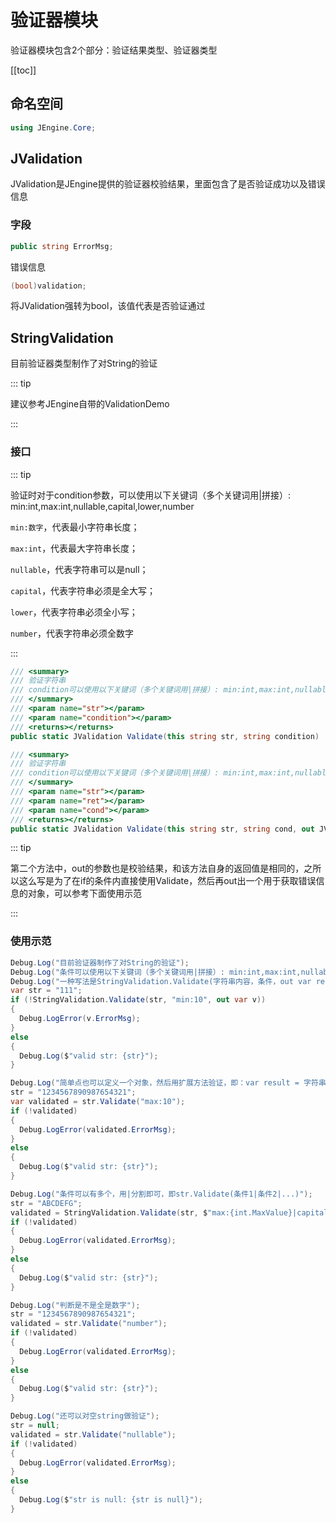# 验证器模块

验证器模块包含2个部分：验证结果类型、验证器类型

[[toc]]

## 命名空间

```csharp
using JEngine.Core;
```

## JValidation

JValidation是JEngine提供的验证器校验结果，里面包含了是否验证成功以及错误信息

### 字段

```csharp
public string ErrorMsg;
```

错误信息

```csharp
(bool)validation;
```

将JValidation强转为bool，该值代表是否验证通过



## StringValidation

目前验证器类型制作了对String的验证

::: tip

建议参考JEngine自带的ValidationDemo

:::

### 接口

::: tip

验证时对于condition参数，可以使用以下关键词（多个关键词用|拼接）: min:int,max:int,nullable,capital,lower,number

```min:数字```，代表最小字符串长度；

```max:int```，代表最大字符串长度；

```nullable```，代表字符串可以是null；

```capital```，代表字符串必须是全大写；

```lower```，代表字符串必须全小写；

```number```，代表字符串必须全数字

:::

```csharp
/// <summary>
/// 验证字符串
/// condition可以使用以下关键词（多个关键词用|拼接）: min:int,max:int,nullable,capital,lower,number
/// </summary>
/// <param name="str"></param>
/// <param name="condition"></param>
/// <returns></returns>
public static JValidation Validate(this string str, string condition)
```

```csharp
/// <summary>
/// 验证字符串
/// condition可以使用以下关键词（多个关键词用|拼接）: min:int,max:int,nullable,capital,lower,number
/// </summary>
/// <param name="str"></param>
/// <param name="ret"></param>
/// <param name="cond"></param>
/// <returns></returns>
public static JValidation Validate(this string str, string cond, out JValidation ret)
```

::: tip

第二个方法中，out的参数也是校验结果，和该方法自身的返回值是相同的，之所以这么写是为了在if的条件内直接使用Validate，然后再out出一个用于获取错误信息的对象，可以参考下面使用示范

:::



### 使用示范

```csharp
Debug.Log("目前验证器制作了对String的验证");
Debug.Log("条件可以使用以下关键词（多个关键词用|拼接）: min:int,max:int,nullable,capital,lower,number");
Debug.Log("一种写法是StringValidation.Validate(字符串内容，条件，out var result)，这个result是个JValidation，可以获取其ErrorMsg即错误信息");
var str = "111";
if (!StringValidation.Validate(str, "min:10", out var v))
{
  Debug.LogError(v.ErrorMsg);
}
else
{
  Debug.Log($"valid str: {str}");
}

Debug.Log("简单点也可以定义一个对象，然后用扩展方法验证，即：var result = 字符串内容.Validate(条件)");
str = "1234567890987654321";
var validated = str.Validate("max:10");
if (!validated)
{
  Debug.LogError(validated.ErrorMsg);
}
else
{
  Debug.Log($"valid str: {str}");
}

Debug.Log("条件可以有多个，用|分割即可，即str.Validate(条件1|条件2|...)");
str = "ABCDEFG";
validated = StringValidation.Validate(str, $"max:{int.MaxValue}|capital");
if (!validated)
{
  Debug.LogError(validated.ErrorMsg);
}
else
{
  Debug.Log($"valid str: {str}");
}

Debug.Log("判断是不是全是数字");
str = "1234567890987654321";
validated = str.Validate("number");
if (!validated)
{
  Debug.LogError(validated.ErrorMsg);
}
else
{
  Debug.Log($"valid str: {str}");
}

Debug.Log("还可以对空string做验证");
str = null;
validated = str.Validate("nullable");
if (!validated)
{
  Debug.LogError(validated.ErrorMsg);
}
else
{
  Debug.Log($"str is null: {str is null}");
}
```

